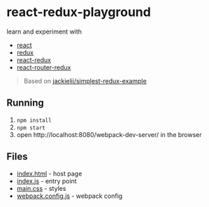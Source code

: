 # react-redux-playground

learn and experiment with

* [react](https://facebook.github.io/react/)
* [redux](http://redux.js.org/)
* [react-redux](https://github.com/reactjs/react-redux)
* [react-router-redux](https://github.com/reactjs/react-router-redux)

> Based on [jackielii/simplest-redux-example](https://github.com/jackielii/simplest-redux-example)

## Running

1. `npm install`
2. `npm start`
3. open http://localhost:8080/webpack-dev-server/ in the browser

## Files

- [index.html](index.html) - host page
- [index.js](index.js) - entry point
- [main.css](main.css) - styles
- [webpack.config.js](webpack.config.js) - webpack config
